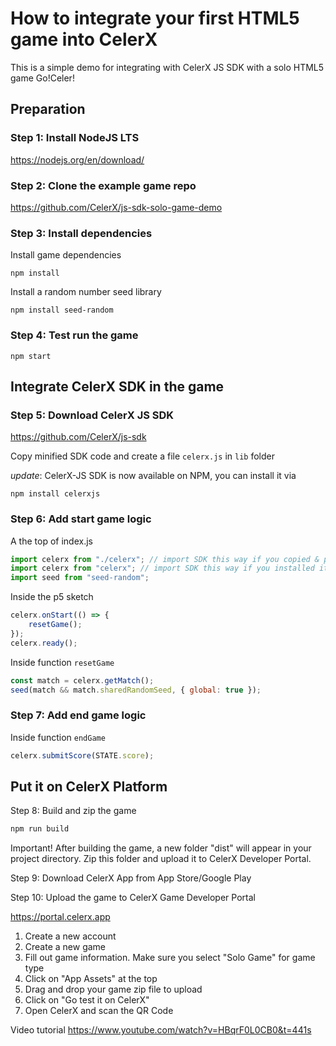 # How to integrate your first HTML5 game into CelerX

This is a simple demo for integrating with CelerX JS SDK with a solo HTML5 game Go!Celer!

## Preparation

### Step 1: Install NodeJS LTS

<https://nodejs.org/en/download/>

### Step 2: Clone the example game repo

<https://github.com/CelerX/js-sdk-solo-game-demo>

### Step 3: Install dependencies

Install game dependencies

`npm install`

Install a random number seed library

`npm install seed-random`

### Step 4: Test run the game

`npm start`

## Integrate CelerX SDK in the game

### Step 5: Download CelerX JS SDK

<https://github.com/CelerX/js-sdk>

Copy minified SDK code and create a file `celerx.js` in `lib` folder

*update*: CelerX-JS SDK is now available on NPM, you can install it via

```
npm install celerxjs
```

### Step 6: Add start game logic

A the top of index.js

```js
import celerx from "./celerx"; // import SDK this way if you copied & pasted the SDK code
import celerx from "celerx"; // import SDK this way if you installed it via 'npm install'
import seed from "seed-random";
```

Inside the p5 sketch

```js
celerx.onStart(() => {
    resetGame();
});
celerx.ready();
```

Inside function `resetGame`

```js
const match = celerx.getMatch();
seed(match && match.sharedRandomSeed, { global: true });
```

### Step 7: Add end game logic

Inside function `endGame`

```js
celerx.submitScore(STATE.score);
```

## Put it on CelerX Platform

Step 8: Build and zip the game

```bash
npm run build
```

Important! After building the game, a new folder "dist" will appear in your project directory. Zip this folder and upload it to CelerX Developer Portal.

Step 9: Download CelerX App from App Store/Google Play

Step 10: Upload the game to CelerX Game Developer Portal

<https://portal.celerx.app>

1. Create a new account
2. Create a new game
3. Fill out game information. Make sure you select "Solo Game" for game type
4. Click on "App Assets" at the top
5. Drag and drop your game zip file to upload
6. Click on "Go test it on CelerX"
7. Open CelerX and scan the QR Code

Video tutorial
<https://www.youtube.com/watch?v=HBqrF0L0CB0&t=441s>
